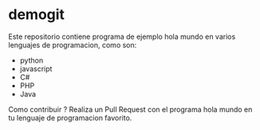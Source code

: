 # demogit

Este repositorio contiene programa de ejemplo hola mundo en varios lenguajes de programacion, como son:

- python
- javascript
- C#
- PHP
- Java


Como contribuir ? Realiza un Pull Request con el programa hola mundo en tu lenguaje de programacion favorito.
